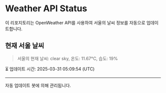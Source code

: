 
# Weather API Status

이 리포지토리는 OpenWeather API를 사용하여 서울의 날씨 정보를 자동으로 업데이트합니다.

## 현재 서울 날씨
> 서울의 현재 날씨: clear sky, 온도: 11.67°C, 습도: 19%

⏳ 업데이트 시간: 2025-03-31 05:09:54 (UTC)

---
자동 업데이트 봇에 의해 관리됩니다.
